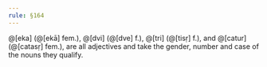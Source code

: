 ```yaml
---
rule: §164
---
```


@[eka] (@[ekā] fem.), @[dvi] (@[dve] f.), @[tri] (@[tisṛ] f.), and @[catur] (@[catasṛ] fem.), are all adjectives and take the gender, number and case of the nouns they qualify.